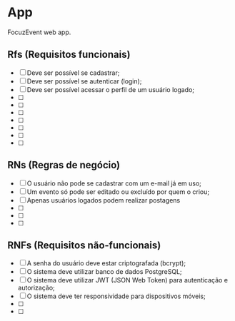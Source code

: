 # App

FocuzEvent web app.

## Rfs (Requisitos funcionais)

- [ ] Deve ser possível se cadastrar;
- [ ] Deve ser possível se autenticar (login);
- [ ] Deve ser possível acessar o perfil de um usuário logado;
- [ ]
- [ ]
- [ ]
- [ ]
- [ ]
- [ ]
- [ ]

## RNs (Regras de negócio)

- [ ] O usuário não pode se cadastrar com um e-mail já em uso;
- [ ] Um evento só pode ser editado ou excluído por quem o criou;
- [ ] Apenas usuários logados podem realizar postagens
- [ ]
- [ ]
- [ ]

## RNFs (Requisitos não-funcionais)

- [ ] A senha do usuário deve estar criptografada (bcrypt);
- [ ] O sistema deve utilizar banco de dados PostgreSQL;
- [ ] O sistema deve utilizar JWT (JSON Web Token) para autenticação e autorização;
- [ ] O sistema deve ter responsividade para dispositivos móveis;
- [ ]
- [ ]
